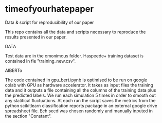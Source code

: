 # timeofyourhatepaper
Data &amp; script for reproducibility of our paper

This repo contains all the data and scripts necessary to reproduce the results presented in our paper.

DATA

Test data are in the omonimous folder.
Haspeede+ training dataset is contained in fle "training_new.csv".

AlBERTo

The code contained in gpu_bert.ipynb is optimised  to be run on google colab with GPU as hardware accelerator.
It takes as input files the training data and it outputs a file containing all the columns of the training data plus the predicted labels. 
We run each simulation 5 times in order to smooth out any statitical fluctuations.
At each run the script saves the metrics from the python scikitlearn classification reports package in an external  google drive spreadsheet file. 
Ech seed was chosen randomly and manually inputed in the section "Constant". 
